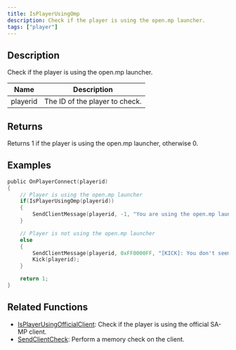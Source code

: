 ```yaml
---
title: IsPlayerUsingOmp
description: Check if the player is using the open.mp launcher.
tags: ["player"]
---
```


<VersionWarn version='omp 1.4.0.2779' />

## Description

Check if the player is using the open.mp launcher.

| Name     | Description                                                 |
| -------- | ----------------------------------------------------------- |
| playerid | The ID of the player to check.       |

## Returns

Returns 1 if the player is using the open.mp launcher, otherwise 0.

## Examples

```c
public OnPlayerConnect(playerid)
{
    // Player is using the open.mp launcher
    if(IsPlayerUsingOmp(playerid))
    {
        SendClientMessage(playerid, -1, "You are using the open.mp launcher.");
    }

    // Player is not using the open.mp launcher
    else
    {
        SendClientMessage(playerid, 0xFF0000FF, "[KICK]: You don't seem to be using the open.mp launcher");
        Kick(playerid);
    }

    return 1;
}
```

## Related Functions

- [IsPlayerUsingOfficialClient](IsPlayerUsingOfficialClient): Check if the player is using the official SA-MP client.
- [SendClientCheck](SendClientCheck): Perform a memory check on the client.
